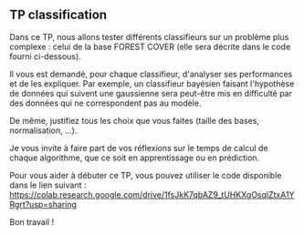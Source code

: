 <script type="text/javascript" async src="//cdn.bootcss.com/mathjax/2.7.0/MathJax.js?config=TeX-AMS-MML_HTMLorMML"></script>
<script type="text/javascript" async src="https://cdnjs.cloudflare.com/ajax/libs/mathjax/2.7.1/MathJax.js?config=TeX-MML-AM_CHTML"></script>

## TP classification

Dans ce TP, nous allons tester différents classifieurs sur un problème plus complexe : celui de la base FOREST COVER (elle sera décrite dans le code fourni ci-dessous).

Il vous est demandé, pour chaque classifieur, d'analyser ses performances et de les expliquer. Par exemple, un classifieur bayésien faisant l'hypothèse de données qui suivent une gaussienne sera peut-être mis en difficulté par des données qui ne correspondent pas au modèle.

De même, justifiez tous les choix que vous faites (taille des bases, normalisation, ...).

Je vous invite à faire part de vos réflexions sur le temps de calcul de chaque algorithme, que ce soit en apprentissage ou en prédiction.

Pour vous aider à débuter ce TP, vous pouvez utiliser le code disponible dans le lien suivant : https://colab.research.google.com/drive/1fsJkK7qbAZ9_tUHKXgOsqlZtxA1YRgrt?usp=sharing

Bon travail !
